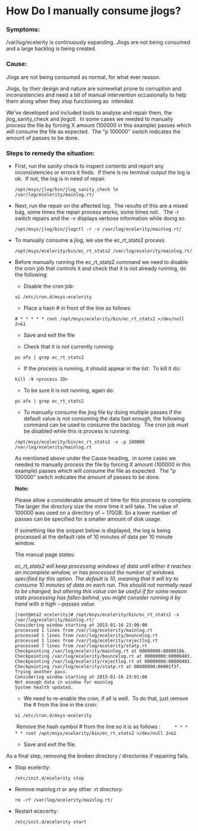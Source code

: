 # How Do I manually consume jlogs?

### Symptoms:

/var/log/ecelerity is continuously expanding. Jlogs are not being consumed and a large backlog is being created.

### Cause:

Jlogs are not being consumed as normal, for what ever reason.

Jlogs, by their design and nature are somewhat prone to corruption and inconsistencies and need a bit of manual intervention occasionally to help them along when they stop functioning as  intended.  

We've developed and included tools to analyse and repair them, the jlog_sanity_check and jlogctl.  In some cases we needed to manually process the file by forcing X amount (100000 in this example) passes which will consume the file as expected.  The "p 100000" switch indicates the amount of passes to be done.

### Steps to remedy the situation:

- First, run the sanity check to inspect contents and report any inconsistencies or errors it finds.  If there is no terminal output the log is ok.  If not, the log is in need of repair.

	```
	/opt/msys/jlog/bin/jlog_sanity_check le /var/log/ecelerity/mainlog.rt/
	```
	
- Next, run the repair on the affected log.  The results of this are a mixed bag, some times the repair process works, some times not.   The -r switch repairs and the -v displays verbose information while doing so.

	```
	/opt/msys/jlog/bin/jlogctl -r -v /var/log/ecelerity/mainlog.rt/
	```
	
- To manually consume a jlog, we use the ec_rt_stats2 process.

	```
	/opt/msys/ecelerity/bin/ec_rt_stats2 /var/log/ecelerity/mainlog.rt/
	```
	
- Before manually running the ec_rt_stats2 command we need to disable the cron job that controls it and check that it is not already running, do the following:

	- Disable the cron job:
	
	```
	vi /etc/cron.d/msys-ecelerity
	```	
	- Place a hash # in front of the line as follows:  
	
	```
	# * * * * * root /opt/msys/ecelerity/bin/ec_rt_stats2 >/dev/null 2>&1
	```
	
	- Save and exit the file
	
	- Check that it is not currently running:

	```
	ps afx | grep ec_rt_stats2
	```
	
	- If the process is running, it should appear in the list.  To kill it do:
	
	```
	kill -9 <process ID>
	```
	
	- To be sure it is not running, again do:  
	
	```
	ps afx | grep ec_rt_stats2 
	```
	
	- To manually consume the jlog file by doing multiple passes if the default value is not consuming the data fast enough, the following command can be used to consume the backlog.  The cron job must be disabled while this is process is running:

	```
	/opt/msys/ecelerity/bin/ec_rt_stats2 -v -p 100000 /var/log/ecelerity/mainlog.rt
	```
	
	As mentioned above under the Cause heading,  in some cases we needed to manually process the file by forcing X amount (100000 in this example) passes which will consume the file as expected.  The "p 100000" switch indicates the amount of passes to be done.
	
	**Note:**
	
	Please allow a considerable amount of time for this process to complete. The larger the directory size the more time it will take. The value of 100000 was used on a directory of ~ 170GB. So a lower number of passes can be specified for a smaller amount of disk usage.
	
	If something like the snippet below is displayed, the log is being processed at the default rate of 10 minutes of data per 10 minute window.
	
	The manual page states:
	
	*ec_rt_stats2 will keep processing windows of data until either
	it reaches an incomplete window, or has processed the number of
	windows specified by this option. The default is 10, meaning
	that it will try to consume 10 minutes of data on each run. This
	should not normally need to be changed, but altering this value
	can be useful if for some reason stats processing has fallen
	behind; you might consider running it by hand with a high
	--passes value.*
	
	```
	[root@mta2 ecelerity]# /opt/msys/ecelerity/bin/ec_rt_stats2 -v /var/log/ecelerity/mainlog.rt/
	Considering window starting at 2015-01-16 23:00:00
	processed 1 lines from /var/log/ecelerity/mainlog.rt
	processed 1 lines from /var/log/ecelerity/bouncelog.rt
	processed 1 lines from /var/log/ecelerity/rejectlog.rt
	processed 7 lines from /var/log/ecelerity/statp.rt
	Checkpointing /var/log/ecelerity/mainlog.rt at 00000000:0000016b.
	Checkpointing /var/log/ecelerity/bouncelog.rt at 00000000:00000483.
	Checkpointing /var/log/ecelerity/rejectlog.rt at 00000000:00000483.
	Checkpointing /var/log/ecelerity/statp.rt at 00000000:00001f3f.
	Trying another pass.
	Considering window starting at 2015-01-16 23:01:00
	Not enough data in window for mainlog
	System health updated.
	```
	- We need to re-enable the cron, if all is well.  To do that, just remove the # from the line in the cron:

	```
	vi /etc/cron.d/msys-ecelerity
	```
	
	 Remove the hash symbol # from the line so it is as follows :  
	 
	 ```
	 * * * * * root /opt/msys/ecelerity/bin/ec_rt_stats2 >/dev/null 2>&1
	 ```
	 
	- Save and exit the file.

As a final step, removing the broken directory / directories if repairing fails.

- Stop ecelerity:

	```
	/etc/init.d/ecelerity stop
	```
	
- Remove mainlog.rt or any other .rt directory:

	```
	rm -rf /var/log/ecelerity/mainlog.rt/
	```
	
- Restart ececerity:

	```
	/etc/init.d/ecelerity start
	```	